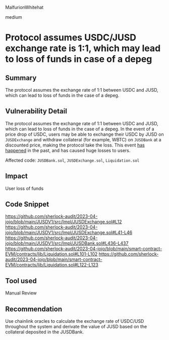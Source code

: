 MalfurionWhitehat

medium

# Protocol assumes USDC/JUSD exchange rate is 1:1, which may lead to loss of funds in case of a depeg

## Summary

The protocol assumes the exchange rate of 1:1 between USDC and JUSD, which can lead to loss of funds in the case of a depeg. 

## Vulnerability Detail

The protocol assumes the exchange rate of 1:1 between USDC and JUSD, which can lead to loss of funds in the case of a depeg. In the event of a price drop of USDC, users may be able to exchange their USDC by JUSD on `JUSDExchange` and withdraw collateral (for example, WBTC) on `JUSDBank` at a discounted price, making the protocol take the loss. This event [has happened](https://cointelegraph.com/news/crypto-whales-suffer-huge-losses-due-to-usdc-depeg-svb-collapse) in the past, and has caused huge losses to users. 

Affected code: `JUSDBank.sol`, `JUSDExchange.sol`, `Liquidation.sol`

## Impact

User loss of funds

## Code Snippet

https://github.com/sherlock-audit/2023-04-jojo/blob/main/JUSDV1/src/Impl/JUSDExchange.sol#L12
https://github.com/sherlock-audit/2023-04-jojo/blob/main/JUSDV1/src/Impl/JUSDExchange.sol#L41-L46
https://github.com/sherlock-audit/2023-04-jojo/blob/main/JUSDV1/src/Impl/JUSDBank.sol#L436-L437
https://github.com/sherlock-audit/2023-04-jojo/blob/main/smart-contract-EVM/contracts/lib/Liquidation.sol#L101-L102
https://github.com/sherlock-audit/2023-04-jojo/blob/main/smart-contract-EVM/contracts/lib/Liquidation.sol#L122-L123

## Tool used

Manual Review

## Recommendation

Use chainlink oracles to calculate the exchange rate of USDC/USD throughout the system and derivate the value of JUSD based on the collateral deposited in the JUSDBank.

